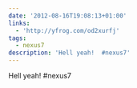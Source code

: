 ```yaml
---
date: '2012-08-16T19:08:13+01:00'
links:
  - 'http://yfrog.com/od2xurfj'
tags:
  - nexus7
description: 'Hell yeah!  #nexus7'
---
```

Hell yeah!  #nexus7
